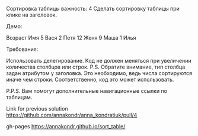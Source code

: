 Сортировка таблицы
важность: 4
Сделать сортировку таблицы при клике на заголовок.

Демо:


Возраст	Имя
5	Вася
2	Петя
12	Женя
9	Маша
1	Илья

Требования:

Использовать делегирование.
Код не должен меняться при увеличении количества столбцов или строк.
P.S. Обратите внимание, тип столбца задан атрибутом у заголовка. 
Это необходимо, ведь числа сортируются иначе чем строки. 
Соответственно, код это может использовать.

P.P.S. Вам помогут дополнительные навигационные ссылки по таблицам.

Link for previous solution
https://github.com/annakondr/anna_kondratiuk/pull/4

gh-pages
https://annakondr.github.io/sort_table/
